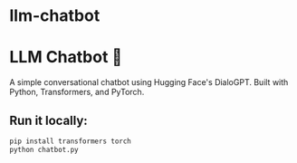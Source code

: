 # llm-chatbot
# LLM Chatbot 🤖

A simple conversational chatbot using Hugging Face's DialoGPT. Built with Python, Transformers, and PyTorch.

## Run it locally:

```bash
pip install transformers torch
python chatbot.py
